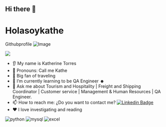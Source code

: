 ## Hi there 👋
# Holasoykathe
Githubprofile
![Image](https://github.com/user-attachments/assets/7d820efa-6f0f-40a1-99ec-05eb3daae223)

[![](https://img.shields.io/badge/LinkedIn-0077B5?style=for-the-badge&logo=linkedin&logoColor=white)](https://www.linkedin.com/in/katherine-trodriguez/)

 
* 👂 My name is Katherine Torres
* 👩 Pronouns: Call me Kathe
* 🔭 Big fan of traveling
* 🌱 I’m currently learning to be QA Engineer ☻
* 💬 Ask me about Tourism and Hospitality | Freight and Shipping Coordinator | Customer service | Management & Human Resources | QA Engineer.
* 📫 How to reach me: ¿Do you want to contact me? [![Linkedin Badge](https://img.shields.io/badge/-Kathe-blue?style=flat&logo=Linkedin&logoColor=white)](https://www.linkedin.com/in/katherine-trodriguez/)
* ❤️ I love investigating and reading

<div id="header" align="left">
    <img decoding="async" src="https://img.shields.io/badge/Python-3776AB?style=for-the-badge&logo=python&logoColor=white" alt="python"/>
  </a>
    <img decoding="async" src="https://img.shields.io/badge/MySQL-6DB33F?style=for-the-badge&logo=mysql&logoColor=white" alt="mysql"/>
  </a>
 <img decoding="async" src="https://img.shields.io/badge/Microsoft_Excel-217346?style=for-the-badge&logo=microsoft-excel&logoColor=white" alt="excel"/>
  </a>

  </a>

</div>
